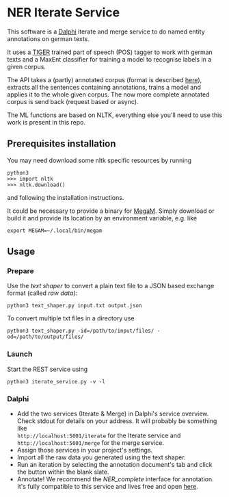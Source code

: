 # NER Iterate Service

This software is a [Dalphi](https://github.com/Dalphi/dalphi) iterate and merge service to do named entity annotations on german texts.

It uses a [TIGER](http://www.ims.uni-stuttgart.de/forschung/ressourcen/korpora/tiger.html) trained part of speech (POS) tagger to work with german texts and a MaxEnt classifier for training a model to recognise labels in a given corpus.

The API takes a (partly) annotated corpus (format is described [here](https://github.com/Dalphi/interface-ner_complete#expected-payload)), extracts all the sentences containing annotations, trains a model and applies it to the whole given corpus. The now more complete annotated corpus is send back (request based or async).

The ML functions are based on NLTK, everything else you'll need to use this work is present in this repo.

## Prerequisites installation

You may need download some nltk specific resources by running

```
python3
>>> import nltk
>>> nltk.download()
```

and following the installation instructions.

It could be necessary to provide a binary for [MegaM](https://www.umiacs.umd.edu/~hal/megam).
Simply download or build it and provide its location by an environment variable, e.g. like

```
export MEGAM=~/.local/bin/megam
```

## Usage

### Prepare

Use the *text shaper* to convert a plain text file to a JSON based exchange format (called *raw data*):

	python3 text_shaper.py input.txt output.json

To convert multiple txt files in a directory use

	python3 text_shaper.py -id=/path/to/input/files/ -od=/path/to/output/files/


### Launch

Start the REST service using

	python3 iterate_service.py -v -l

### Dalphi

- Add the two services (Iterate & Merge) in Dalphi's service overview. Check stdout for details on your address. It will probably be something like  
`http://localhost:5001/iterate` for the Iterate service and  
`http://localhost:5001/merge` for the merge service.
- Assign those services in your project's settings.
- Import all the raw data you generated using the text shaper.
- Run an iteration by selecting the annotation document's tab and click the button within the blank slate.
- Annotate! We recommend the *NER_complete* interface for annotation. It's fully compatible to this service and lives free and open [here](https://github.com/Dalphi/interface-ner_complete).